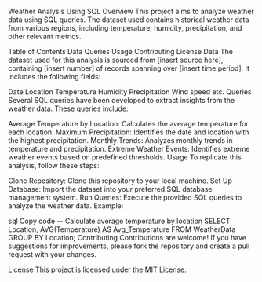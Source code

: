 Weather Analysis Using SQL
Overview
This project aims to analyze weather data using SQL queries. The dataset used contains historical weather data from various regions, including temperature, humidity, precipitation, and other relevant metrics.

Table of Contents
Data
Queries
Usage
Contributing
License
Data
The dataset used for this analysis is sourced from [insert source here], containing [insert number] of records spanning over [insert time period]. It includes the following fields:

Date
Location
Temperature
Humidity
Precipitation
Wind speed
etc.
Queries
Several SQL queries have been developed to extract insights from the weather data. These queries include:

Average Temperature by Location: Calculates the average temperature for each location.
Maximum Precipitation: Identifies the date and location with the highest precipitation.
Monthly Trends: Analyzes monthly trends in temperature and precipitation.
Extreme Weather Events: Identifies extreme weather events based on predefined thresholds.
Usage
To replicate this analysis, follow these steps:

Clone Repository: Clone this repository to your local machine.
Set Up Database: Import the dataset into your preferred SQL database management system.
Run Queries: Execute the provided SQL queries to analyze the weather data.
Example:

sql
Copy code
-- Calculate average temperature by location
SELECT 
    Location,
    AVG(Temperature) AS Avg_Temperature
FROM 
    WeatherData
GROUP BY 
    Location;
Contributing
Contributions are welcome! If you have suggestions for improvements, please fork the repository and create a pull request with your changes.

License
This project is licensed under the MIT License.
